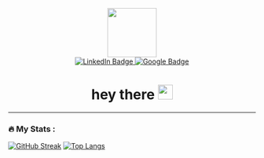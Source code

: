 <div id="header" align="center">
  <img src="https://media.giphy.com/media/M9gbBd9nbDrOTu1Mqx/giphy.gif" width="100"/>
  <div id="badges">
  <a href="linkedin.com/in/almaz-durusaliev-0373b5195">
    <img src="https://img.shields.io/badge/LinkedIn-blue?style=for-the-badge&logo=linkedin&logoColor=white" alt="LinkedIn Badge"/>
  </a>
  <a href=mailto:“almazdurusaliev@gmail.com>
    <img src="https://img.shields.io/badge/Mail-blue?style=for-the-badge&logo=google&logoColor=white" alt="Google Badge"/>
  </a>
</div>
 <img src="https://komarev.com/ghpvc/?username=Almaz2312&style=flat-square&color=blue" alt=""/>
  <h1>
  hey there
  <img src="https://media.giphy.com/media/hvRJCLFzcasrR4ia7z/giphy.gif" width="30px"/>
</h1>
</div>


---

### :fire: My Stats :
[![GitHub Streak](http://github-readme-streak-stats.herokuapp.com?user=Almaz2312&theme=dark&background=000000)](https://git.io/streak-stats)
[![Top Langs](https://github-readme-stats.vercel.app/api/top-langs/?username=your-github-username&layout=compact&theme=vision-friendly-dark)](https://github.com/anuraghazra/github-readme-stats)

